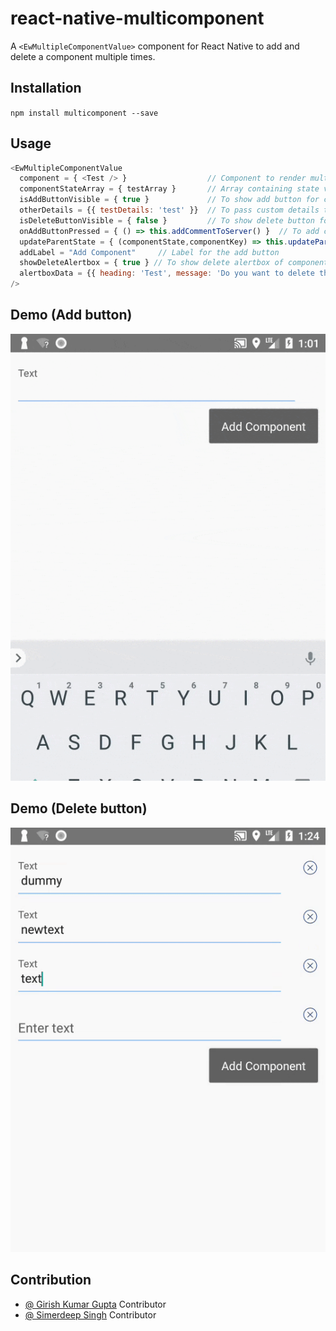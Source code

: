 # react-native-multicomponent

A `<EwMultipleComponentValue>` component for React Native to add and delete a component multiple times.

## Installation

`npm install multicomponent --save`

## Usage
```javascript
<EwMultipleComponentValue
  component = { <Test /> }                  // Component to render multiple times
  componentStateArray = { testArray }       // Array containing state value of the component.
  isAddButtonVisible = { true }             // To show add button for component
  otherDetails = {{ testDetails: 'test' }}  // To pass custom details to the component
  isDeleteButtonVisible = { false }         // To show delete button for component
  onAddButtonPressed = { () => this.addCommentToServer() }  // To add custom functionality when add button is clicked
  updateParentState = { (componentState,componentKey) => this.updateParentState(componentState,componentKey) }  // To update parent state when component state is changed
  addLabel = "Add Component"     // Label for the add button
  showDeleteAlertbox = { true } // To show delete alertbox of component is deleted.
  alertboxData = {{ heading: 'Test', message: 'Do you want to delete this ?'  }} // To add custom heading and messaging if show alertbox is true
/>
```
## Demo (Add button)

<img src = './demo.gif' />

## Demo (Delete button)

<img src = './demo-delete.gif' />

## Contribution

* <a href="https://github.com/bygirish">@ Girish Kumar Gupta</a> Contributor
* <a href="https://github.com/Simerdeep">@ Simerdeep Singh</a> Contributor

